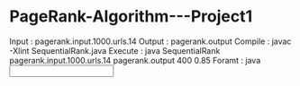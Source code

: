 # PageRank-Algorithm---Project1


Input : pagerank.input.1000.urls.14
Output : pagerank.output
Compile : javac -Xlint SequentialRank.java
Execute : java SequentialRank pagerank.input.1000.urls.14 pagerank.output 400 0.85
Foramt : java <Class File Name> <Input File> <Output File> <Iterations> <damping Factor>

